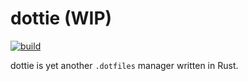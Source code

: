 # dottie (WIP)

[![build](https://github.com/crispgm/dottie/actions/workflows/ci.yml/badge.svg)](https://github.com/crispgm/dottie/actions/workflows/ci.yml)

dottie is yet another `.dotfiles` manager written in Rust.
